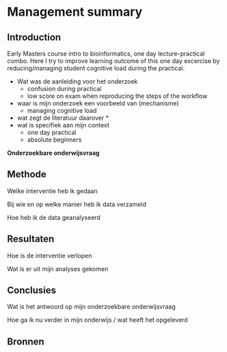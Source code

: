 # Management summary

## Introduction
Early Masters course intro to bioinformatics, one day lecture-practical combo. Here I try to improve learning outcome of this one day excercise by reducing/managing student cognitive load during the practical.

* Wat was de aanleiding voor het onderzoek
  * confusion during practical
  * low score on exam when reproducing the steps of the workflow
* waar is mijn onderzoek een voorbeeld van (mechanisme)
  * managing cognitive load
* wat zegt de literatuur daarover
  * 
* wat is specifiek aan mijn context 
  * one day practical
  * absolute beginners

**Onderzoekbare onderwijsvraag**

## Methode

Welke interventie heb ik gedaan

Bij wie en op welke manier heb ik data verzameld

Hoe heb ik de data geanalyseerd

## Resultaten

Hoe is de interventie verlopen

Wat is er uit mijn analyses gekomen

## Conclusies

Wat is het antwoord op mijn onderzoekbare onderwijsvraag

Hoe ga ik nu verder in mijn onderwijs / wat heeft het opgeleverd

## Bronnen
